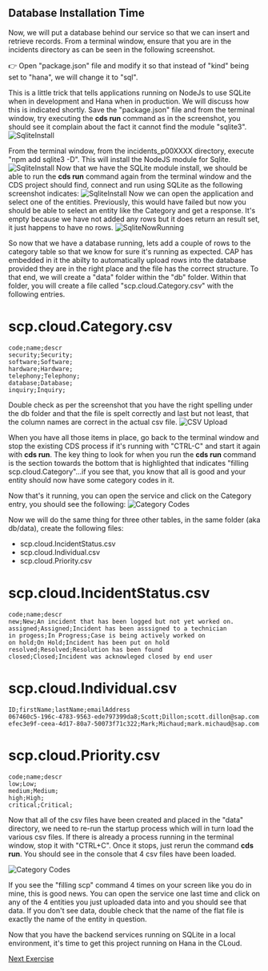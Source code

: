 ## Database Installation Time
Now, we will put a database behind our service so that we can insert and retrieve records. 
From a terminal window, ensure that you are in the incidents directory as can be seen in the following screenshot.

:point_right: Open "package.json" file and modify it so that instead of "kind" being set to "hana", we will change it to "sql". 

This is a little trick that tells applications running on NodeJs to use SQLite when in development and Hana when in production. We will discuss how this is indicated shortly.
Save the "package.json" file and from the terminal window, try executing the **cds run** command as in the screenshot, you should see it complain about the fact it cannot find the module "sqlite3".
![SqliteInstall](Part3Images/SQLiteNotFound.jpg)

From the terminal window, from the incidents_p00XXXX directory, execute "npm add sqlite3 -D". This will install the NodeJS module for Sqlite.
![SqliteInstall](Part3Images/SqliteInstall.jpg)
Now that we have the SQLite module install, we should be able to run the **cds run** command again from the terminal window and the CDS project should find, connect and run using SQLite as the following screenshot indicates:
![SqliteInstall](Part3Images/cdsrun.jpg)
Now we can open the application and select one of the entities. Previously, this would have failed but now you should be able to select an entity like the Category and get a response. It's empty because we have not added any rows but it does return an result set, it just happens to have no rows.
![SqliteNowRunning](Part3Images/category.jpg)

So now that we have a database running, lets add a couple of rows to the category table so that we know for sure it's running as expected. CAP has embedded in it the abilty to automatically upload rows into the database provided they are in the right place and the file has the correct structure. To that end, we will create a "data" folder within the "db" folder. Within that folder, you will create a file called "scp.cloud.Category.csv" with the following entries.

# scp.cloud.Category.csv
    
    code;name;descr
    security;Security;
    software;Software;
    hardware;Hardware;
    telephony;Telephony;
    database;Database;
    inquiry;Inquiry;
    
Double check as per the screenshot that you have the right spelling under the db folder and that the file is spelt correctly and last but not least, that the column names are correct in the actual csv file.
![CSV Upload](Part3Images/categorycsv.jpg)

 When you have all those items in place, go back to the terminal window and stop the existing CDS process if it's running with "CTRL-C" and start it again with **cds run**. The key thing to look for when you run the **cds run** command is the section towards the bottom that is highlighted that indicates "filling scp.cloud.Category"...if you see that, you know that all is good and your entity should now have some category codes in it.
 
Now that's it running, you can open the service and click on the Category entry, you should see the following:
![Category Codes](Part3Images/categorycodes.jpg)

Now we will do the same thing for three other tables, in the same folder (aka db/data), create the following files:
- scp.cloud.IncidentStatus.csv
- scp.cloud.Individual.csv
- scp.cloud.Priority.csv

# scp.cloud.IncidentStatus.csv

    code;name;descr
    new;New;An incident that has been logged but not yet worked on.
    assigned;Assigned;Incident has been asssigned to a technician
    in progess;In Progress;Case is being actively worked on 
    on hold;On Hold;Incident has been put on hold
    resolved;Resolved;Resolution has been found
    closed;Closed;Incident was acknowleged closed by end user

# scp.cloud.Individual.csv
    ID;firstName;lastName;emailAddress
    067460c5-196c-4783-9563-ede797399da8;Scott;Dillon;scott.dillon@sap.com
    efec3e9f-ceea-4d17-80a7-50073f71c322;Mark;Michaud;mark.michaud@sap.com

# scp.cloud.Priority.csv
    code;name;descr
    low;Low;
    medium;Medium;
    high;High;
    critical;Critical;

Now that all of the csv files have been created and placed in the "data" directory, we need to re-run the startup process which will in turn load the various csv files. If there is already a process running in the terminal window, stop it with "CTRL+C". Once it stops, just rerun the command **cds run**. You should see in the console that 4 csv files have been loaded.

![Category Codes](Part3Images/csvcomplete.jpg)

If you see the "filling scp" command 4 times on your screen like you do in mine, this is good news. You can open the service one last time and click on any of the 4 entities you just uploaded data into and you should see that data. If you don't see data, double check that the name of the flat file is exactly the name of the entity in question.

Now that you have the backend services running on SQLite in a local environment, it's time to get this project running on Hana in the CLoud.

[Next Exercise](Part4%20-%20Deploy%20to%20CF.md)
